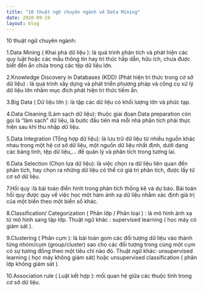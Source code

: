 ```yaml
---
title: "10 thuật ngữ chuyên ngành về Data Mining"
date: 2020-09-19
layout: blog
---
```

10 thuật ngữ chuyên ngành:

1.Data Mining ( Khai phá dữ liệu ): là quá trình phân tích và phát hiện các quy luật hoặc các mẫu thông tin hay tri thức hấp dẫn, hữu ích, chưa được biết đến ẩn chứa trong các tệp dữ liệu lớn.

2.Knowledge Discovery in Databases (KDD) (Phát hiện tri thức trong cơ sở dữ liệu) : là quá trình xây dựng và phát triển phương pháp và công cụ xử lý dữ liệu lớn nhằm mục đích phát hiện tri thức tiềm ẩn.

3.Big Data ( Dữ liệu lớn ): là tập các dữ liệu có khối lượng lớn và phức tạp.

4.Data Cleaning (Làm sạch dữ liệu): thuộc giai đoạn Data preparation còn gọi là “làm sạch” dữ liệu, là bước đầu tiên mà mỗi nhà phân tích phải thực hiện sau khi thu nhập dữ liệu.

5.Data Integration (Tổng hợp dữ liệu): là lưu trữ dữ liệu từ nhiều nguồn khác nhau trong một hệ cơ sở dữ liệu, một nguồn dữ liệu nhất định, dưới dạng các bảng tính, tệp dữ liệu,... để quản lý và phân tích trong tương lai.

6.Data Selection (Chọn lựa dữ liệu): là việc chọn ra dữ liệu liên quan đến phân tích, hay chọn ra những dữ liệu có thể có giá trị phân tích, được lấy từ cơ sở dữ liệu.

7.Hồi quy :là bài toán điển hình trong phân tích thống kê và dự báo. Bài toán hồi quy được quy về việc học một hàm ánh xạ dữ liệu nhằm xác định giá trị của một biến theo một biến số khác.

8.Classification/ Categorization ( Phân lớp / Phân loại ) : là mô hình ánh xạ từ mô hình sang tập lớp. Thuật ngữ khác : supervised learning ( học máy có giám sát ).

9.Clustering ( Phân cụm ): là bài toán gom các đối tượng dữ liệu vào thành từng nhóm/cụm (group/cluster) sao cho các đối tượng trong cùng một cụm có sự tương đồng theo một tiêu chí nào đó. Thuật ngữ khác: unsupervised learning ( học máy không giám sát) hoặc unsupervised classification ( phân lớp không giám sát ).

10.Association rule ( Luật kết hợp ): mối quan hệ giữa các thuộc tính trong cơ sở dữ liệu.
